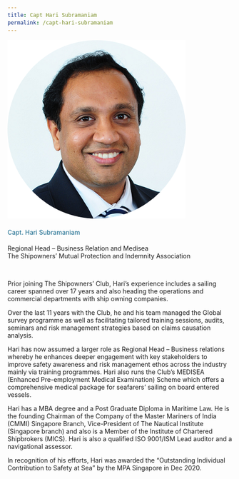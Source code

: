 ```yaml
---
title: Capt Hari Subramaniam
permalink: /capt-hari-subramaniam
---
```


<div class="row">
            <div class="col is-3">
              <img src="images/speakers/Hari-Subramaniam.png">
            </div>
            <div class="col is-9 speaker-details">
              <h4>Capt. Hari Subramaniam</h4>
<p>Regional Head – Business Relation and Medisea<br>
The Shipowners’ Mutual Protection and Indemnity Association</p><br>
<p>Prior joining The Shipowners’ Club, Hari’s experience includes a sailing career spanned over 17 years and also heading the operations and commercial departments with ship owning companies.</p><p>

Over the last 11 years with the Club, he and his team managed the Global survey programme as well as facilitating tailored training sessions, audits, seminars and risk management strategies based on claims causation analysis. </p><p>

Hari has now assumed a larger role as Regional Head – Business relations whereby he enhances deeper engagement with key stakeholders to improve safety awareness and risk management ethos across the industry mainly via training programmes. Hari also runs the Club’s MEDISEA (Enhanced Pre-employment Medical Examination) Scheme which offers a comprehensive medical package for seafarers’ sailing on board entered vessels.</p><p>

Hari has a MBA degree and a Post Graduate Diploma in Maritime Law. He is the founding Chairman of the Company of the Master Mariners of India (CMMI) Singapore Branch, Vice-President of The Nautical Institute (Singapore branch) and also is a Member of the Institute of Chartered Shipbrokers (MICS). Hari is also a qualified ISO 9001/ISM Lead auditor and a navigational assessor.</p><p>

In recognition of his efforts, Hari was awarded the “Outstanding Individual Contribution to Safety at Sea” by the MPA Singapore in Dec 2020.</p>
            </div>
          </div> 
					
<style type="text/css"> 
    .is-left{
      text-align: left;
    }
    h4{
      font-weight: 500; 
      color: #337B9A !important;
    }
     .speaker-details p { text-align: justified; }
  </style>
